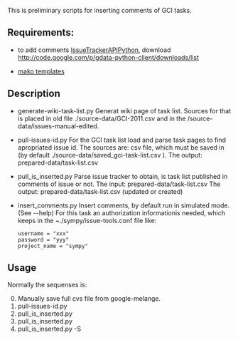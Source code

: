 
This is preliminary scripts for inserting comments of GCI tasks.


## Requirements:

- to add comments [IssueTrackerAPIPython](http://code.google.com/p/support/wiki/IssueTrackerAPIPython),
    download http://code.google.com/p/gdata-python-client/downloads/list

- [mako templates](http://www.makotemplates.org/download.html)

## Description

- generate-wiki-task-list.py
    Generat wiki page of task list. Sources for that is placed in old file ./source-data/GCI-2011.csv and in the /source-data/issues-manual-edited.
    
- pull-issues-id.py
    For the GCI task list load and parse task pages to find apropriated issue id.
    The sources are: csv file, which must be saved in (by default ./source-data/saved_gci-task-list.csv ).
    The output: prepared-data/task-list.csv

- pull_is_inserted.py
    Parse issue tracker to obtain, is task list published in comments of issue or not.
    The input: prepared-data/task-list.csv
    The output: prepared-data/task-list.csv (updated or created)

- insert_comments.py
    Insert comments, by default run in simulated mode. (See --help)
    For this task an authorization informationis needed, which keeps in the ~./sympy/issue-tools.conf file like:
    ```
    username = "xxx"
    password = "yyy"
    project_name = "sympy"
    ```
## Usage

Normally the sequenses is:

0. Manually save full cvs file from google-melange.
1. pull-issues-id.py
2. pull_is_inserted.py
3. pull_is_inserted.py
4. pull_is_inserted.py -S


